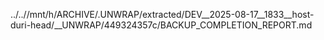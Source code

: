 ../..//mnt/h/ARCHIVE/.UNWRAP/extracted/DEV__2025-08-17__1833__host-duri-head/__UNWRAP/449324357c/BACKUP_COMPLETION_REPORT.md